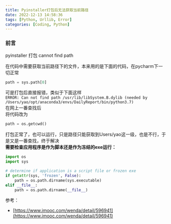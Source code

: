 ```yaml
---
title: Pyinstaller打包后无法获取当前路径
date: 2022-12-13 14:58:36
tags: [Python, Urllib, Error]
categories: [Coding, Python]
---
```


### 前言
pyinstaller 打包 cannot find path

在代码中需要获取当前路径下的文件，本来用的是下面的代码，在pycharm下一切正常

```python
path = sys.path[0]
```

可是打包后直接报错，类似于下面这样  
`ERROR: Can not find path /usr/lib/libSystem.B.dylib (needed by /Users/yao/opt/anaconda3/envs/DailyReport/bin/python3.7)`  
在网上一番查找后  
将代码改为

```python
path = os.getcwd()
```

打包正常了，也可以运行，只是路径只能获取到Users/yao这一级，也是不行，于是又是一番查找，终于解决  
**需要检查应用程序是作为脚本还是作为冻结的exe运行：**

```python
import os
import sys

# determine if application is a script file or frozen exe
if getattr(sys, 'frozen', False):
    path = os.path.dirname(sys.executable)
elif __file__:
    path = os.path.dirname(__file__)

```

参考：
- [https://www.imooc.com/wenda/detail/596941](https://www.imooc.com/wenda/detail/596941)

